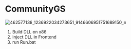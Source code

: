 # CommunityGS
![462577138_1236922034273651_9146606951751689150_n](https://github.com/user-attachments/assets/df3779d5-076a-4c67-b47e-1fb3e23ea0e7)

1. Build DLL on x86
2. Inject DLL in Frontend
3. run Run.bat
